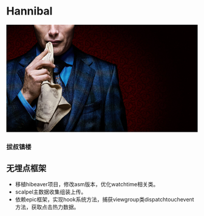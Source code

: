 # Hannibal
![oh](https://github.com/magicbaby810/Hannibal/blob/master/img/Hannibal-970x545.jpg)

### 拔叔镇楼
## 无埋点框架
- 移植hibeaver项目，修改asm版本，优化watchtime相关类。
- scalpel主数据收集组装上传。
- 依赖epic框架，实现hook系统方法，捕获viewgroup类dispatchtouchevent方法，获取点击热力数据。
